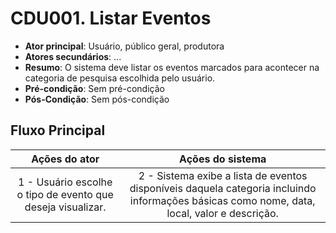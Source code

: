 ﻿# CDU001. Listar Eventos

- **Ator principal**: Usuário, público geral, produtora
- **Atores secundários**: ...	 
- **Resumo**: O sistema deve listar os eventos marcados para acontecer na categoria de pesquisa escolhida pelo usuário. 
- **Pré-condição**: Sem pré-condição
- **Pós-Condição**: Sem pós-condição

## Fluxo Principal
| Ações do ator | Ações do sistema |
| :-----------------: | :-----------------: | 
| 1 - Usuário escolhe o tipo de evento que deseja visualizar. | 2 -  Sistema exibe a lista de eventos disponíveis daquela categoria incluindo informações básicas como nome, data, local, valor e descrição.
